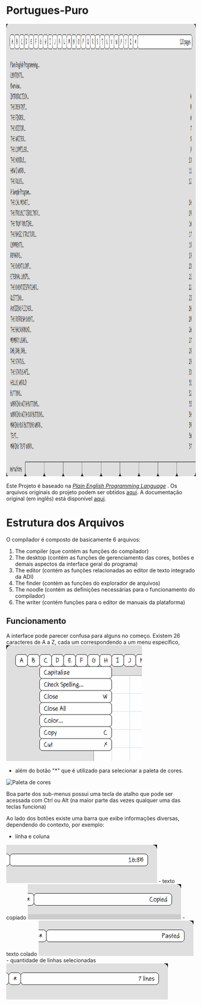 # Portugues-Puro

<!-- TELA -->
<a href="https://github.com/elenderg/Portugues-Puro">
    <img src="images/tela.png" alt="Tela do Programa" width="1280" height="1204">
  </a>
 <!-- FIM DA IMAGEM TELA -->

Este Projeto é baseado na *[Plain English Programming Language](https://osmosianplainenglishprogramming.blog/)* .
Os arquivos originais do projeto podem ser obtidos [aqui](http://www.osmosian.com/cal-4700.zip).
A documentação original (em inglês) está disponível [aqui](http://www.osmosian.com/instructions.pdf).


# Estrutura dos Arquivos

O compilador é composto de basicamente 6 arquivos:

 1. The compiler (que contém as funções do compilador)
 2. The desktop (contém as funções de gerenciamento das cores, botões e demais aspectos da interface geral do programa)
 3. The editor (contém as funções relacionadas ao editor de texto integrado da ADI)
 4. The finder (contém as funções do explorador de arquivos)
 5. The noodle (contém as definições necessárias para o funcionamento do compilador)
 6. The writer (contém funções para o editor de manuais da plataforma)


## Funcionamento

A interface pode parecer confusa para alguns no começo. Existem 26 caracteres de A a Z, cada um correspondendo a um menu específico,  
<img src="images/menus.png" Alt="Menu do programa">
- além do botão "*" que é utilizado para selecionar a paleta de cores. 
 <img src="images/✷.png" Alt="Paleta de cores">


Boa parte dos sub-menus possui uma tecla de atalho que pode ser acessada com Ctrl ou Alt (na maior parte das vezes qualquer uma das teclas funciona)

Ao lado dos botões existe uma barra que exibe informações diversas, dependendo do contexto, por exemplo: 

 - linha e coluna
 <img src="images/linhacoluna.png">
 - texto copiado
 <img src="images/copiado.png">
 - texto colado
 <img src="images/colado.png">
 - quantidade de linhas selecionadas
 <img src="images/quantidadedelinhasselecionadas.png">
